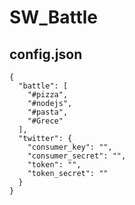 # SW_Battle

config.json
-----------
```
{
  "battle": [
    "#pizza",
    "#nodejs",
    "#pasta",
    "#Grece"
  ],
  "twitter": {
    "consumer_key": "",
    "consumer_secret": "",
    "token": "",
    "token_secret": ""
  }
}
```

